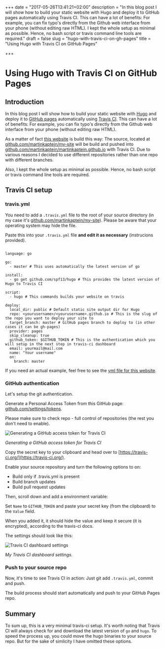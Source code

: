 +++
date = "2017-05-26T13:41:21+02:00"
description = "In this blog post I will show how to build your static website with Hugo and deploy it to GitHub pages automatically using Travis CI. This can have a lot of benefits: For example, you can fix typo's directly from the Github web interface from your phone (without editing raw HTML). I kept the whole setup as minimal as possible. Hence, no bash script or travis command line tools are required."
draft = false
slug = "hugo-with-travis-ci-on-gh-pages"
title = "Using Hugo with Travis CI on GitHub Pages"

+++



# Using Hugo with Travis CI on GitHub Pages

## Introduction

In this blog post I will show how to build your static website with [Hugo](https://gohugo.io) and deploy it to [GitHub pages](https://pages.github.com/) automatically using [Travis CI](https://travis-ci.org). This can have a lot of benefits: For example, you can fix typo's directly from the Github web interface from your phone (without editing raw HTML).

As a matter of fact [this website](#) is build this way: The source, located at [github.com/martinkaptein/my-site](https://github.com/martinkaptein/my-site) will be build and pushed into [github.com/martinkaptein/martinkaptein.github.io](https://github.com/martinkaptein/martinkaptein.github.io) with Travis CI. Due to various reasons I decided to use different repositories rather than one repo with different branches.

Also, I kept the whole setup as minimal as possible. Hence, no bash script or travis command line tools are required.

## Travis CI setup

### travis.yml

You need to add a `.travis.yml` file to the root of your source directory (in my case it's [github.com/martinkaptein/my-site](https://github.com/martinkaptein/my-site)). Please be aware that your operating system may hide the file.

Paste this into your `.travis.yml` file **and edit it as necessary** (instrucions provided).


```

language: go

go:
  - master # This uses automatically the latest version of go

install:
  - go get github.com/spf13/hugo # This provides the latest version of Hugo to Travis CI

script:
  - hugo # This commands builds your website on travis

deploy:
  local_dir: public # Default static site output dir for Hugo
  repo: <yourusername>/<yourusername>.github.io # This is the slug of the repo you want to deploy your site to
  target_branch: master # GitHub pages branch to deploy to (in other cases it can be gh-pages)
  provider: pages
  skip_cleanup: true
  github_token: $GITHUB_TOKEN # This is the authentication which you will setup in the next step in travis-ci dashboard
  email: yourmail@mail.com
  name: "Your username"
  on:
    branch: master
```

If you need an actual example, feel free to see the [yml file for this website](https://github.com/martinkaptein/my-site/blob/master/.travis.yml).

### GitHub authentication

Let's setup the git authentication.

Generate a Personal Access Token from this GitHub page: [github.com/settings/tokens](https://github.com/settings/tokens).

Please make sure to check repo - full control of repositories (the rest you don't need to enable).

![Generating a GitHub access token for Travis CI](/images/gh_access_token.jpg)

*Generating a GitHub access token for Travis CI*

Copy the secret key to your clipboard and head over to [https://travis-ci.org/](https://travis-ci.org/).

Enable your source repository and turn the following options to on:

- Build only if .travis.yml is present
- Build branch updates
- Build pull request updates

Then, scroll down and add a environment variable:

Set `Name` to `GITHUB_TOKEN` and paste your secret key (from the clipboard) to the `Value` field.

When you added it, it should hide the value and keep it secure (it is encrypted), according to the travis-ci docs.

The settings should look like this:

![Travis CI dashboard settings](/images/travis-ci-settings.jpg)

*My Travis CI dashboard settings.*

### Push to your source repo

Now, it's time to see Travis CI in action: Just git add `.travis.yml`, commit and push.

The build process should start automatically and push to your GitHub Pages repo.

## Summary

To sum up, this is a very minimal travis-ci setup. It's worth noting that Travis CI will always check for and download the latest version of `go` and `hugo`. To speed the process up, you could move the hugo binaries to your source repo. But for the sake of simlicity I have omitted these options.
